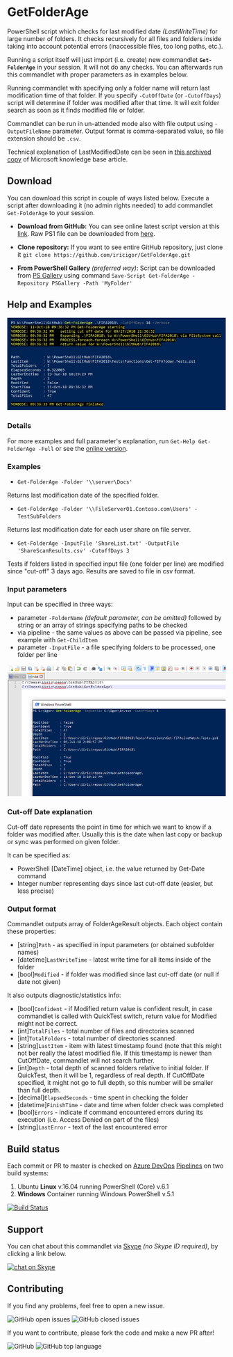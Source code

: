 # GetFolderAge

PowerShell script which checks for last modified date _(LastWriteTime)_ for large number of folders.
It checks recursively for all files and folders inside taking into account potential errors (inaccessible files, too long paths, etc.).

Running a script itself will just import (i.e. create) new commandlet **`Get-FolderAge`** in your session.
It will not do any checks.
You can afterwards run this commandlet with proper parameters as in examples below.

Running commandlet with specifying only a folder name will return last modification time of that folder.
If you specify `-CutOffDate` (or `-CutoffDays`) script will determine if folder was modified after that time. It will exit folder search as soon as it finds modified file or folder.

Commandlet can be run in un-attended mode also with file output using `-OutputFileName` parameter. Output format is comma-separated value, so file extension should be `.csv`.

Technical explanation of LastModifiedDate can be seen in [this archived copy](https://web.archive.org/web/20110604022236/http://support.microsoft.com/kb/299648) of Microsoft knowledge base article.

## Download

You can download this script in couple of ways listed below. Execute a script after downloading it (no admin rights needed) to add commandlet `Get-FolderAge` to your session.

- **Download from GitHub:**
You can see online latest script version at this [link](https://github.com/iricigor/GetFolderAge/blob/master/Get-FolderAge.ps1).
Raw PS1 file can be downloaded from [here](https://raw.githubusercontent.com/iricigor/GetFolderAge/master/Get-FolderAge.ps1).

- **Clone repository:**
If you want to see entire GitHub repository, just clone it `git clone https://github.com/iricigor/GetFolderAge.git`

- **From PowerShell Gallery** _(preferred way)_:
Script can be downloaded from [PS Gallery](https://www.powershellgallery.com/packages/Get-FolderAge) using command `Save-Script Get-FolderAge -Repository PSGallery -Path 'MyFolder'`

## Help and Examples

![Screenshot 1](img/Screenshot_1.jpg)

### Details

For more examples and full parameter's explanation, run `Get-Help Get-FolderAge -Full` or see the [online version](Get-FolderAge.md).

### Examples

* `Get-FolderAge -Folder '\\server\Docs'`

Returns last modification date of the specified folder.

* `Get-FolderAge -Folder '\\FileServer01.Contoso.com\Users' -TestSubFolders`

Returns last modification date for each user share on file server.

* `Get-FolderAge -InputFile 'ShareList.txt' -OutputFile 'ShareScanResults.csv' -CutoffDays 3`

Tests if folders listed in specified input file (one folder per line) are modified since "cut-off" 3 days ago. Results are saved to file in csv format.

### Input parameters

Input can be specified in three ways:

* parameter `-FolderName` _(default parameter, can be omitted)_ followed by string or an array of strings specifying paths to be checked
* via pipeline - the same values as above can be passed via pipeline, see example with `Get-ChildItem`
* parameter `-InputFile` - a file specifying folders to be processed, one folder per line

![Screenshot 2](img/Screenshot_2.png)

### Cut-off Date explanation

Cut-off date represents the point in time for which we want to know if a folder was modified after.
Usually this is the date when last copy or backup or sync was performed on given folder.

It can be specified as:

* PowerShell [DateTime] object, i.e. the value returned by Get-Date command
* Integer number representing days since last cut-off date (easier, but less precise)

### Output format

Commandlet outputs array of FolderAgeResult objects. Each object contain these properties:

* [string]`Path` - as specified in input parameters (or obtained subfolder names)
* [datetime]`LastWriteTime` - latest write time for all items inside of the folder
* [bool]`Modified` - if folder was modified since last cut-off date (or null if date not given)

It also outputs diagnostic/statistics info:

* [bool]`Confident` - if Modified return value is confident result, in case commandlet is called with QuickTest switch, return value for Modified might not be correct.
* [int]`TotalFiles` - total number of files and directories scanned
* [int]`TotalFolders` - total number of directories scanned
* [string]`LastItem` - item with latest timestamp found (note that this might not ber really the latest modified file. If this timestamp is newer than CutOffDate, commandlet will not search further.
* [int]`Depth` - total depth of scanned folders relative to initial folder. If QuickTest, then it will be 1, regardless of real depth. If CutOffDate specified, it might not go to full depth, so this number will be smaller than full depth.
* [decimal]`ElapsedSeconds` - time spent in checking the folder
* [datetime]`FinishTime` - date and time when folder check was completed
* [bool]`Errors` - indicate if command encountered errors during its execution (i.e. Access Denied on part of the files)
* [string]`LastError` - text of the last encountered error

## Build status

Each commit or PR to master is checked on [Azure DevOps](https://azure.microsoft.com/en-us/services/devops/) [Pipelines](https://azure.microsoft.com/en-us/services/devops/pipelines/) on two build systems:

1. Ubuntu **Linux** v.16.04 running PowerShell (Core) v.6.1
2. **Windows** Container running Windows PowerShell v.5.1

[![Build Status](https://dev.azure.com/iiric/GetFolderAge/_apis/build/status/GetFolderAge-CI)](https://dev.azure.com/iiric/GetFolderAge/_build/latest?definitionId=5)

## Support

You can chat about this commandlet via [Skype](https://www.skype.com) _(no Skype ID required)_, by clicking a link below.

[![chat on Skype](https://img.shields.io/badge/chat-on%20Skype-blue.svg?style=flat)](https://join.skype.com/hQMRyp7kwjd2)

## Contributing

If you find any problems, feel free to open a new issue.

![GitHub open issues](https://img.shields.io/github/issues/iricigor/GetFolderAge.svg?style=flat)
![GitHub closed issues](https://img.shields.io/github/issues-closed/iricigor/GetFolderAge.svg?style=flat)

If you want to contribute, please fork the code and make a new PR after!

![GitHub](https://img.shields.io/github/license/iricigor/GetFolderAge.svg?style=flat)
![GitHub top language](https://img.shields.io/github/languages/top/iricigor/GetFolderAge.svg?style=flat)
